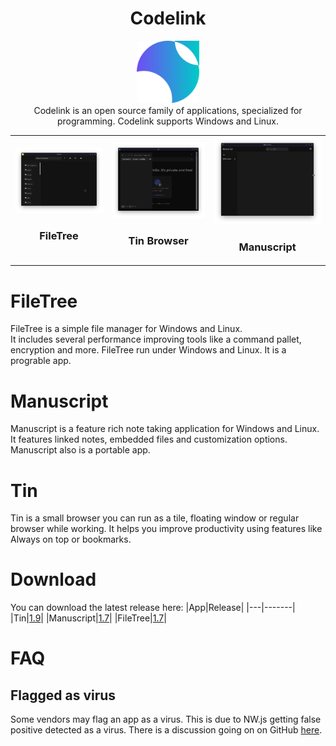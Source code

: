 
<h1 align=center>Codelink</h1>

<div align=center>
<img src="images/icon.svg" height=100>
</div>

<div align=center>Codelink is an open source family of applications, specialized for programming. Codelink supports Windows and Linux.</div>

<table>
<tr>
<td>
<img src="images/filetree_screenshot.png"><br>
<h3 align=center>FileTree</h3>
</td>
<td>
<img href="#tin" src="images/tin_screenshot.png">
<br>
<h3 align=center>Tin Browser</h3>
</td>
<td>
<img src="images/manuscript_screenshot.png"><br>
<h3 align=center>Manuscript</h3>
</td>
</tr>
</table>

# FileTree
FileTree is a simple file manager for Windows and Linux.   
It includes several performance improving tools like a command pallet, encryption and more.
FileTree run under Windows and Linux. It is a prograble app.

# Manuscript
Manuscript is a feature rich note taking application for Windows and Linux. It features linked notes, embedded files and customization options.
Manuscript also is a portable app.

# Tin
Tin is a small browser you can run as a tile, floating window or regular browser while working. It helps you improve productivity using features like Always on top or bookmarks.

# Download
You can download the latest release here:
|App|Release|
|---|-------|
|Tin|[1.9](https://github.com/Wervice/Codelink/releases/tag/1.9)|
|Manuscript|[1.7](https://github.com/Wervice/Codelink/releases/tag/1.7)|
|FileTree|[1.7](https://github.com/Wervice/Codelink/releases/tag/1.7)|

# FAQ
## Flagged as virus
Some vendors may flag an app as a virus. This is due to NW.js getting false positive detected as a virus. There is a discussion going on on GitHub [here](https://github.com/nwjs/nw.js/issues/8054).
